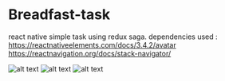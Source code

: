 # Breadfast-task
react native simple task using redux saga.
dependencies used :
  https://reactnativeelements.com/docs/3.4.2/avatar
  https://reactnavigation.org/docs/stack-navigator/
  
  
![alt text](https://github.com/Hossam777/Breadfast-task/blog/screen1.jpg?raw=true)
![alt text](https://github.com/Hossam777/Breadfast-task/blog/screen2.jpg?raw=true)
![alt text](https://github.com/Hossam777/Breadfast-task/blog/screen3.jpg?raw=true)